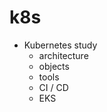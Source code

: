 # k8s
           
- Kubernetes study 
    - architecture
    - objects
    - tools
    - CI / CD
    - EKS